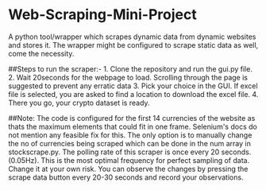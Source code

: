 # Web-Scraping-Mini-Project
A python tool/wrapper which scrapes dynamic data from dynamic websites and stores it. The wrapper might be configured to scrape static data as well, come the necessity.

##Steps to run the scraper:-
    1. Clone the repository and run the gui.py file. 
    2. Wait 20seconds for the webpage to load. Scrolling through the page is suggested to prevent any erratic data
    3. Pick your choice in the GUI. If excel file is selected, you are asked to find a location to download the excel file.
    4. There you go, your crypto dataset is ready.
   
   
   ##Note: The code is configured for the first 14 currencies of the website as thats the maximum elements that could fit in one frame. Selenium's docs do not mention any feasible fix for this. The only option is to manually change the no of currencies being scraped which can be done in the num array in stockscrape.py. The polling rate of this scraper is once every 20 seconds.(0.05Hz). This is the most optimal frequency for perfect sampling of data. Change it at your own risk.
   You can observe the changes by pressing the scrape data button every 20-30 seconds and record your observations.

